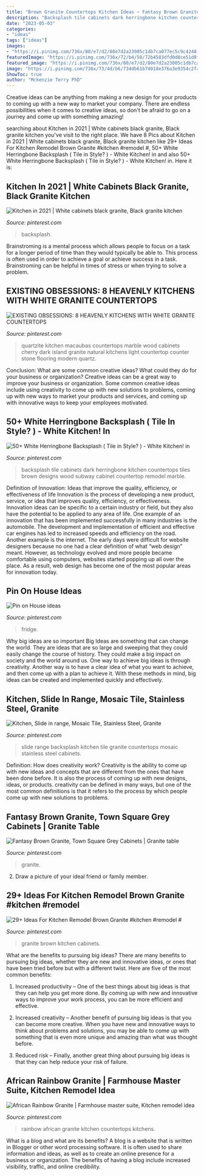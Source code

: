 ```yaml
---
title: "Brown Granite Countertops Kitchen Ideas ~ Fantasy Brown Granite, Town Square Grey Cabinets"
description: "Backsplash tile cabinets dark herringbone kitchen countertops tiles brown designs wood subway cabinet countertop remodel marble"
date: "2023-05-03"
categories:
- "ideas"
tags: ["ideas"]
images:
- "https://i.pinimg.com/736x/80/e7/d2/80e7d2a23005c1db7ca077ec5c9c4248.jpg"
featuredImage: "https://i.pinimg.com/736x/72/b4/58/72b4583dfd0d8ce51d8f83a084c4fe34.jpg"
featured_image: "https://i.pinimg.com/736x/80/e7/d2/80e7d2a23005c1db7ca077ec5c9c4248.jpg"
image: "https://i.pinimg.com/736x/73/4d/b6/734db61b74018e376a3e9354c2fa8174.jpg"
ShowToc: true
author: "Mckenzie Terry PhD"
---
```



Creative ideas can be anything from making a new design for your products to coming up with a new way to market your company. There are endless possibilities when it comes to creative ideas, so don't be afraid to go on a journey and come up with something amazing!

	

		
searching about Kitchen in 2021 | White cabinets black granite, Black granite kitchen you've visit to the right place. We have 8 Pics about Kitchen in 2021 | White cabinets black granite, Black granite kitchen like 29+ Ideas For Kitchen Remodel Brown Granite #kitchen #remodel #, 50+ White Herringbone Backsplash ( Tile in Style? ) - White Kitchen! in and also 50+ White Herringbone Backsplash ( Tile in Style? ) - White Kitchen! in. Here it is:
		
    
## Kitchen In 2021 | White Cabinets Black Granite, Black Granite Kitchen

<img loading=lazy src="https://i.pinimg.com/736x/de/0b/0c/de0b0c971e3b3eb89933146f35827dc1.jpg" onerror="this.onerror=null;this.src='https://tse1.mm.bing.net/th?id=OIP.3cjpUQj5OxO6vBpJDjFbyQHaJ3&amp;pid=15.1';" alt="Kitchen in 2021 | White cabinets black granite, Black granite kitchen">

_Source: pinterest.com_

>backsplash. 

	

Brainstroming is a mental process which allows people to focus on a task for a longer period of time than they would typically be able to. This process is often used in order to achieve a goal or achieve success in a task. Brainstroming can be helpful in times of stress or when trying to solve a problem.

    
## EXISTING OBSESSIONS: 8 HEAVENLY KITCHENS WITH WHITE GRANITE COUNTERTOPS

<img loading=lazy src="https://i.pinimg.com/736x/72/b4/58/72b4583dfd0d8ce51d8f83a084c4fe34.jpg" onerror="this.onerror=null;this.src='https://tse2.mm.bing.net/th?id=OIP.QBcRelYY5O3vbXn7_DVs2wHaLR&amp;pid=15.1';" alt="EXISTING OBSESSIONS: 8 HEAVENLY KITCHENS WITH WHITE GRANITE COUNTERTOPS">

_Source: pinterest.com_

>quartzite kitchen macaubas countertops marble wood cabinets cherry dark island granite natural kitchens light countertop counter stone flooring modern quartz. 

	

Conclusion: What are some common creative ideas? What could they do for your business or organization?
Creative ideas can be a great way to improve your business or organization. Some common creative ideas include using creativity to come up with new solutions to problems, coming up with new ways to market your products and services, and coming up with innovative ways to keep your employees motivated.

    
## 50+ White Herringbone Backsplash ( Tile In Style? ) - White Kitchen! In

<img loading=lazy src="https://i.pinimg.com/736x/73/4d/b6/734db61b74018e376a3e9354c2fa8174.jpg" onerror="this.onerror=null;this.src='https://tse3.mm.bing.net/th?id=OIP.bg9n6gBVYQ2w9Nn8c_0wPAHaLH&amp;pid=15.1';" alt="50+ White Herringbone Backsplash ( Tile in Style? ) - White Kitchen! in">

_Source: pinterest.com_

>backsplash tile cabinets dark herringbone kitchen countertops tiles brown designs wood subway cabinet countertop remodel marble. 

	

Definition of Innovation: Ideas that improve the quality, efficiency, or effectiveness of life
Innovation is the process of developing a new product, service, or idea that improves quality, efficiency, or effectiveness. Innovation ideas can be specific to a certain industry or field, but they also have the potential to be applied to any area of life. 
One example of an innovation that has been implemented successfully in many industries is the automobile. The development and implementation of efficient and effective car engines has led to increased speeds and efficiency on the road. Another example is the internet. The early days were difficult for website designers because no one had a clear definition of what “web design” meant. However, as technology evolved and more people became comfortable using computers, websites started popping up all over the place. As a result, web design has become one of the most popular areas for innovation today.

    
## Pin On House Ideas

<img loading=lazy src="https://i.pinimg.com/736x/80/e7/d2/80e7d2a23005c1db7ca077ec5c9c4248.jpg" onerror="this.onerror=null;this.src='https://tse2.mm.bing.net/th?id=OIP.EgSI7p7O3OvVc3HURLmJWAHaLH&amp;pid=15.1';" alt="Pin on House ideas">

_Source: pinterest.com_

>fridge. 

	

Why big ideas are so important
Big Ideas are something that can change the world. They are ideas that are so large and sweeping that they could easily change the course of history. They could make a big impact on society and the world around us. One way to achieve big ideas is through creativity. Another way is to have a clear idea of what you want to achieve, and then come up with a plan to achieve it. With these methods in mind, big ideas can be created and implemented quickly and effectively.

    
## Kitchen, Slide In Range, Mosaic Tile, Stainless Steel, Granite

<img loading=lazy src="https://i.pinimg.com/736x/3a/61/27/3a61273471c2f777fb1f92f43860e3ba--slide-in-range-granite-countertops.jpg" onerror="this.onerror=null;this.src='https://tse2.mm.bing.net/th?id=OIP.b12NErzDQCD4r7wMAzYHwwHaNK&amp;pid=15.1';" alt="Kitchen, Slide in range, Mosaic Tile, Stainless Steel, Granite">

_Source: pinterest.com_

>slide range backsplash kitchen tile granite countertops mosaic stainless steel cabinets. 

	

Definition: How does creativity work?
Creativity is the ability to come up with new ideas and concepts that are different from the ones that have been done before. It is also the process of coming up with new designs, ideas, or products. creativity can be defined in many ways, but one of the most common definitions is that it refers to the process by which people come up with new solutions to problems.

    
## Fantasy Brown Granite, Town Square Grey Cabinets | Granite Table

<img loading=lazy src="https://i.pinimg.com/736x/73/06/a0/7306a0df97e08989b1fb1854356ab822.jpg" onerror="this.onerror=null;this.src='https://tse1.mm.bing.net/th?id=OIP.LbdOdbk1X58VMI90ZfJdlAHaJ3&amp;pid=15.1';" alt="Fantasy Brown Granite, Town Square Grey Cabinets | Granite table">

_Source: pinterest.com_

>granite. 

	

2. Draw a picture of your ideal friend or family member.

    
## 29+ Ideas For Kitchen Remodel Brown Granite #kitchen #remodel #

<img loading=lazy src="https://i.pinimg.com/736x/a6/7a/02/a67a02e2295252635d5538012c1c8382.jpg" onerror="this.onerror=null;this.src='https://tse2.mm.bing.net/th?id=OIP.9X0lTi-vA3n8fTEOZtqjRwAAAA&amp;pid=15.1';" alt="29+ Ideas For Kitchen Remodel Brown Granite #kitchen #remodel #">

_Source: pinterest.com_

>granite brown kitchen cabinets. 

	

What are the benefits to pursuing big ideas?
There are many benefits to pursuing big ideas, whether they are new and innovative ideas, or ones that have been tried before but with a different twist. Here are five of the most common benefits:
1. Increased productivity – One of the best things about big ideas is that they can help you get more done. By coming up with new and innovative ways to improve your work process, you can be more efficient and effective.

2. Increased creativity – Another benefit of pursuing big ideas is that you can become more creative. When you have new and innovative ways to think about problems and solutions, you may be able to come up with something that is even more unique and amazing than what was thought before.

3. Reduced risk – Finally, another great thing about pursuing big ideas is that they can help reduce your risk of failure.

    
## African Rainbow Granite | Farmhouse Master Suite, Kitchen Remodel Idea

<img loading=lazy src="https://i.pinimg.com/736x/51/b2/34/51b234f11dfdf60f88189b0b371eafd3.jpg" onerror="this.onerror=null;this.src='https://tse3.mm.bing.net/th?id=OIP.3Sq00qGcDPFXSZyeRZjROQHaJ3&amp;pid=15.1';" alt="African Rainbow Granite | Farmhouse master suite, Kitchen remodel idea">

_Source: pinterest.com_

>rainbow african granite kitchen countertops kitchens. 

	

What is a blog and what are its benefits?
A blog is a website that is written in Blogger or other word processing software. It is often used to share information and ideas, as well as to create an online presence for a business or organization. The benefits of having a blog include increased visibility, traffic, and online credibility.

